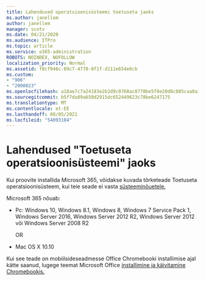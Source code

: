 ```yaml
---
title: Lahendused operatsioonisüsteemi toetuseta jaoks
ms.author: janellem
author: janellem
manager: scotv
ms.date: 04/21/2020
ms.audience: ITPro
ms.topic: article
ms.service: o365-administration
ROBOTS: NOINDEX, NOFOLLOW
localization_priority: Normal
ms.assetid: f8cf946c-89c7-4770-8f1f-d111e654e6cb
ms.custom:
- "906"
- "2000023"
ms.openlocfilehash: a18ae7c7a24183e2b2d9c0768ac8770be5f8e20d8c805caa8a18ab4cd1816423
ms.sourcegitcommit: b5f7da89a650d2915dc652449623c78be6247175
ms.translationtype: MT
ms.contentlocale: et-EE
ms.lasthandoff: 08/05/2021
ms.locfileid: "54093104"
---
```

# <a name="solutions-for-unsupported-operating-system"></a>Lahendused "Toetuseta operatsioonisüsteemi" jaoks

Kui proovite installida Microsoft 365, võidakse kuvada  tõrketeade Toetuseta operatsioonisüsteem, kui teie seade ei vasta [süsteeminõuetele.](https://products.office.com/office-system-requirements)
  
Microsoft 365 nõuab:
  
- Pc: Windows 10, Windows 8.1, Windows 8, Windows 7 Service Pack 1, Windows Server 2016, Windows Server 2012 R2, Windows Server 2012 või Windows Server 2008 R2

    OR

- Mac OS X 10.10

Kui see teade on mobiilsideseadmesse Office Chromebooki installimise ajal kätte saanud, lugege teemat Microsoft Office [installimine ja käivitamine Chromebookis.](https://support.office.com/article/32f14a23-2c1a-4579-b973-d4b1d78561ad?wt.mc_id=Alchemy_ClientDIA)
  